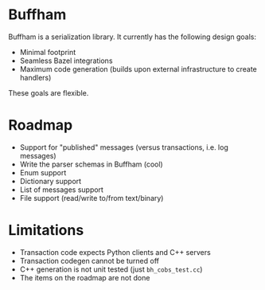 # Buffham
Buffham is a serialization library. It currently has the following design goals:
- Minimal footprint
- Seamless Bazel integrations
- Maximum code generation (builds upon external infrastructure to create handlers)

These goals are flexible.

# Roadmap
- Support for "published" messages (versus transactions, i.e. log messages)
- Write the parser schemas in Buffham (cool)
- Enum support
- Dictionary support
- List of messages support
- File support (read/write to/from text/binary)

# Limitations
- Transaction code expects Python clients and C++ servers
- Transaction codegen cannot be turned off
- C++ generation is not unit tested (just `bh_cobs_test.cc`)
- The items on the roadmap are not done
